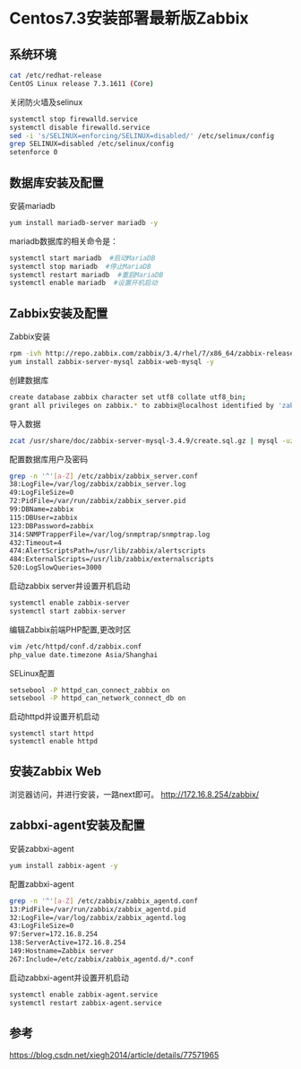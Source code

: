 # Centos7.3安装部署最新版Zabbix
## 系统环境
```sh
cat /etc/redhat-release 
CentOS Linux release 7.3.1611 (Core) 
```
关闭防火墙及selinux
```sh
systemctl stop firewalld.service
systemctl disable firewalld.service
sed -i 's/SELINUX=enforcing/SELINUX=disabled/' /etc/selinux/config
grep SELINUX=disabled /etc/selinux/config
setenforce 0
```

## 数据库安装及配置
安装mariadb
```sh
yum install mariadb-server mariadb -y
```
mariadb数据库的相关命令是：
```sh
systemctl start mariadb  #启动MariaDB
systemctl stop mariadb  #停止MariaDB
systemctl restart mariadb  #重启MariaDB
systemctl enable mariadb  #设置开机启动
```
## Zabbix安装及配置
Zabbix安装
```sh
rpm -ivh http://repo.zabbix.com/zabbix/3.4/rhel/7/x86_64/zabbix-release-3.4-1.el7.centos.noarch.rpm
yum install zabbix-server-mysql zabbix-web-mysql -y
```
创建数据库
```sh
create database zabbix character set utf8 collate utf8_bin;
grant all privileges on zabbix.* to zabbix@localhost identified by 'zabbix';
```
导入数据
```sh
zcat /usr/share/doc/zabbix-server-mysql-3.4.9/create.sql.gz | mysql -uzabbix -pzabbix zabbix
```
配置数据库用户及密码
```sh
grep -n '^'[a-Z] /etc/zabbix/zabbix_server.conf
38:LogFile=/var/log/zabbix/zabbix_server.log
49:LogFileSize=0
72:PidFile=/var/run/zabbix/zabbix_server.pid
99:DBName=zabbix
115:DBUser=zabbix
123:DBPassword=zabbix
314:SNMPTrapperFile=/var/log/snmptrap/snmptrap.log
432:Timeout=4
474:AlertScriptsPath=/usr/lib/zabbix/alertscripts
484:ExternalScripts=/usr/lib/zabbix/externalscripts
520:LogSlowQueries=3000
```

启动zabbix server并设置开机启动
```sh
systemctl enable zabbix-server
systemctl start zabbix-server
```
编辑Zabbix前端PHP配置,更改时区
```sh
vim /etc/httpd/conf.d/zabbix.conf
php_value date.timezone Asia/Shanghai
```
SELinux配置
```sh
setsebool -P httpd_can_connect_zabbix on
setsebool -P httpd_can_network_connect_db on
```
启动httpd并设置开机启动
```
systemctl start httpd
systemctl enable httpd
```
## 安装Zabbix Web
浏览器访问，并进行安装，一路next即可。
http://172.16.8.254/zabbix/

## zabbxi-agent安装及配置
安装zabbxi-agent
```sh
yum install zabbix-agent -y
```
配置zabbxi-agent
```sh
grep -n '^'[a-Z] /etc/zabbix/zabbix_agentd.conf 
13:PidFile=/var/run/zabbix/zabbix_agentd.pid
32:LogFile=/var/log/zabbix/zabbix_agentd.log
43:LogFileSize=0
97:Server=172.16.8.254
138:ServerActive=172.16.8.254
149:Hostname=Zabbix server
267:Include=/etc/zabbix/zabbix_agentd.d/*.conf
```
启动zabbxi-agent并设置开机启动
```sh
systemctl enable zabbix-agent.service
systemctl restart zabbix-agent.service
```

## 参考
https://blog.csdn.net/xiegh2014/article/details/77571965